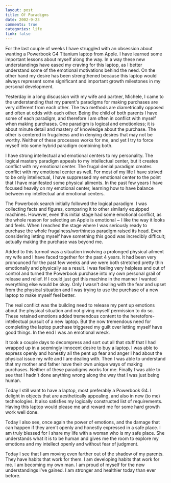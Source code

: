```yaml
--- 
layout: post
title: Of Paradigms
date: 2002-9-23
comments: true
categories: life
link: false
---
```

For the last couple of weeks I have struggled with an obsession about wanting a Powerbook G4 Titanium laptop from Apple. I have learned some important lessons about myself along the way. In a way these new understandings have eased my craving for this laptop, as I better understand some of the emotional motivations behind the need. On the other hand my desire has been strengthened because this laptop would always represent some significant and important growth milestones in my personal development.

Yesterday in a long discussion with my wife and partner, Michele, I came to the understanding that my parent's paradigms for making purchases are very different from each other. The two methods are diametrically opposed and often at odds with each other. Being the child of both parents I have some of each paradigm, and therefore I am often in conflict with myself when making purchases. One paradigm is logical and emotionless; it is about minute detail and mastery of knowledge about the purchase. The other is centered in frugalness and in denying desires that may not be worthy. Neither of these processes works for me, and yet I try to force myself into some hybrid paradigm combining both.

I have strong intellectual and emotional centers to my personality. The logical mastery paradigm appeals to my intellectual center, but it creates conflict with my emotional center. The frugal denial paradigm creates conflict with my emotional center as well. For most of my life I have strived to be only intellectual, I have suppressed my emotional center to the point that I have manifested some physical aliments. In the past few years I have focused heavily on my emotional center, learning how to have balance between my intellectual and emotional centers.

The Powerbook search initially followed the logical paradigm. I was collecting facts and figures, comparing it to other similarly equipped machines.  However, even this initial stage had some emotional conflict, as the whole reason for selecting an Apple is emotional ~ I like the way it looks and feels. When I reached the stage where I was seriously ready to purchase the whole frugalness/worthiness paradigm raised its head. Even considering letting myself have something this good was incredibly difficult; actually making the purchase was beyond me.

Added to this turmoil was a situation involving a prolonged physical ailment my wife and I have faced together for the past 4 years. It had been very pronounced for the past few weeks and we were both stretched pretty thin emotionally and physically as a result. I was feeling very helpless and out of control and turned the Powerbook purchase into my own personal grail of release and relief. If I could just get this machine in the manner I wanted everything else would be okay. Only I wasn't dealing with the fear and upset from the physical situation and I was trying to use the purchase of a new laptop to make myself feel better.

The real conflict was the building need to release my pent up emotions about the physical situation and not giving myself permission to do so. These retained emotions added tremendous content to the heretofore-intellectual pursuit of a new laptop. But the now tremendous need for completing the laptop purchase triggered my guilt over letting myself have good things. In the end I was an emotional wreck.

It took a couple days to decompress and sort out all that stuff that I had wrapped up in a seemingly innocent desire to buy a laptop. I was able to express openly and honestly all the pent up fear and anger I had about the physical issue my wife and I are dealing with. Then I was able to understand that my mother and father have their own unique ways of making purchases. Neither of these paradigms works for me. Finally I was able to see that I hadn't done anything wrong along the way that I was just being human.

Today I still want to have a laptop, most preferably a Powerbook G4. I delight in objects that are aesthetically appealing, and also in new (to me) technologies. It also satisfies my logically constructed list of requirements. Having this laptop would please me and reward me for some hard growth work well done.

Today I also see, once again the power of emotions, and the damage that can happen if they aren't openly and honestly expressed in a safe place. I am truly blessed for I share my life with a woman who is my safe place. She understands what it is to be human and gives me the room to explore my emotions and my intellect openly and without fear of judgment.

Today I see that I am moving even farther out of the shadow of my parents. They have habits that work for them. I am developing habits that work for me. I am becoming my own man. I am proud of myself for the new understandings I've gained. I am stronger and healthier today than ever before.

